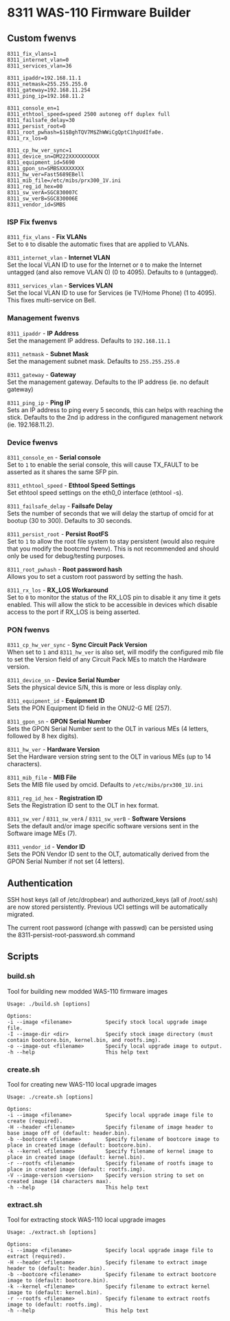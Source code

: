 # 8311 WAS-110 Firmware Builder

## Custom fwenvs
```
8311_fix_vlans=1
8311_internet_vlan=0
8311_services_vlan=36

8311_ipaddr=192.168.11.1
8311_netmask=255.255.255.0
8311_gateway=192.168.11.254
8311_ping_ip=192.168.11.2

8311_console_en=1
8311_ethtool_speed=speed 2500 autoneg off duplex full
8311_failsafe_delay=30
8311_persist_root=0
8311_root_pwhash=$1$BghTQV7M$ZhWWiCgQptC1hpUdIfa0e.
8311_rx_los=0

8311_cp_hw_ver_sync=1
8311_device_sn=DM222XXXXXXXXXX
8311_equipment_id=5690
8311_gpon_sn=SMBSXXXXXXXX
8311_hw_ver=Fast5689EBell
8311_mib_file=/etc/mibs/prx300_1V.ini
8311_reg_id_hex=00
8311_sw_verA=SGC830007C
8311_sw_verB=SGC830006E
8311_vendor_id=SMBS
```


### ISP Fix fwenvs
`8311_fix_vlans` - **Fix VLANs**  
Set to `0` to disable the automatic fixes that are applied to VLANs.  

`8311_internet_vlan` - **Internet VLAN**  
Set the local VLAN ID to use for the Internet or `0` to make the Internet untagged (and also remove VLAN 0) (0 to 4095). Defaults to `0` (untagged).  

`8311_services_vlan` - **Services VLAN**  
Set the local VLAN ID to use for Services (ie TV/Home Phone) (1 to 4095). This fixes multi-service on Bell.  


### Management fwenvs
`8311_ipaddr` - **IP Address**  
Set the management IP address. Defaults to `192.168.11.1`  

`8311_netmask` - **Subnet Mask**  
Set the management subnet mask. Defaults to `255.255.255.0`  

`8311_gateway` - **Gateway**  
Set the management gateway. Defaults to the IP address (ie. no default gateway)  

`8311_ping_ip` - **Ping IP**  
Sets an IP address to ping every 5 seconds, this can helps with reaching the stick. Defaults to the 2nd ip address in the configured management network (ie. 192.168.11.2).  


### Device fwenvs
`8311_console_en` - **Serial console**  
Set to `1` to enable the serial console, this will cause TX_FAULT to be asserted as it shares the same SFP pin.  

`8311_ethtool_speed` - **Ethtool Speed Settings**  
Set ethtool speed settings on the eth0_0 interface (ethtool -s).  

`8311_failsafe_delay` - **Failsafe Delay**  
Sets the number of seconds that we will delay the startup of omcid for at bootup (30 to 300). Defaults to 30 seconds.  

`8311_persist_root` - **Persist RootFS**  
Set to `1` to allow the root file system to stay persistent (would also require that you modify the bootcmd fwenv). This is not recommended and should only be used for debug/testing purposes.  

`8311_root_pwhash` - **Root password hash**  
Allows you to set a custom root password by setting the hash.  

`8311_rx_los` - **RX_LOS Workaround**  
Set to `0` to monitor the status of the RX_LOS pin to disable it any time it gets enabled. This will allow the stick to be accessible in devices which disable access to the port if RX_LOS is being asserted.  


### PON fwenvs
`8311_cp_hw_ver_sync` - **Sync Circuit Pack Version**  
When set to `1` and `8311_hw_ver` is also set, will modify the configured mib file to set the Version field of any Circuit Pack MEs to match the Hardware version.  

`8311_device_sn` - **Device Serial Number**  
Sets the physical device S/N, this is more or less display only.  

`8311_equipment_id` - **Equipment ID**  
Sets the PON Equipment ID field in the ONU2-G ME (257).  

`8311_gpon_sn` - **GPON Serial Number**  
Sets the GPON Serial Number sent to the OLT in various MEs (4 letters, followed by 8 hex digits).  

`8311_hw_ver` - **Hardware Version**  
Set the Hardware version string sent to the OLT in various MEs (up to 14 characters).  

`8311_mib_file` - **MIB File**  
Sets the MIB file used by omcid. Defaults to `/etc/mibs/prx300_1U.ini`  

`8311_reg_id_hex` - **Registration ID**  
Sets the Registration ID sent to the OLT in hex format.  

`8311_sw_ver` / `8311_sw_verA` / `8311_sw_verB` - **Software Versions**  
Sets the default and/or image specific software versions sent in the Software image MEs (7).  

`8311_vendor_id` - **Vendor ID**  
Sets the PON Vendor ID sent to the OLT, automatically derived from the GPON Serial Number if not set (4 letters).  



## Authentication
SSH host keys (all of /etc/dropbear) and authorized_keys (all of /root/.ssh) are now stored persistently.
Previous UCI settings will be automatically migrated.

The current root password (change with passwd) can be persisted using the 8311-persist-root-password.sh command



## Scripts

### build.sh
Tool for building new modded WAS-110 firmware images
```
Usage: ./build.sh [options]

Options:
-i --image <filename>           Specify stock local upgrade image file.
-I --image-dir <dir>            Specify stock image directory (must contain bootcore.bin, kernel.bin, and rootfs.img).
-o --image-out <filename>       Specify local upgrade image to output.
-h --help                       This help text
```

### create.sh
Tool for creating new WAS-110 local upgrade images
```
Usage: ./create.sh [options]

Options:
-i --image <filename>           Specify local upgrade image file to create (required).
-H --header <filename>          Specify filename of image header to base image off of (default: header.bin).
-b --bootcore <filename>        Specify filename of bootcore image to place in created image (default: bootcore.bin).
-k --kernel <filename>          Specify filename of kernel image to place in created image (default: kernel.bin).
-r --rootfs <filename>          Specify filename of rootfs image to place in created image (default: rootfs.img).
-V --image-version <version>    Specify version string to set on created image (14 characters max).
-h --help                       This help text
```


### extract.sh
Tool for extracting stock WAS-110 local upgrade images
```
Usage: ./extract.sh [options]

Options:
-i --image <filename>           Specify local upgrade image file to extract (required).
-H --header <filename>          Specify filename to extract image header to (default: header.bin).
-b --bootcore <filename>        Specify filename to extract bootcore image to (default: bootcore.bin).
-k --kernel <filename>          Specify filename to extract kernel image to (default: kernel.bin).
-r --rootfs <filename>          Specify filename to extract rootfs image to (default: rootfs.img).
-h --help                       This help text
```
